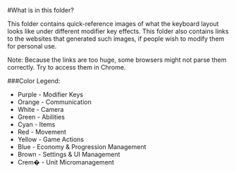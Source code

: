 #What is in this folder?

This folder contains quick-reference images of what the keyboard layout looks like under different modifier key effects.
This folder also contains links to the websites that generated such images, if people wish to modify them for personal use.

Note: Because the links are too huge, some browsers might not parse them correctly. Try to access them in Chrome.

###Color Legend:
<!-- TODO: make the text below a TABLE -->
- Purple - Modifier Keys
- Orange - Communication
- White - Camera
- Green - Abilities
- Cyan - Items
- Red - Movement
- Yellow - Game Actions
- Blue - Economy & Progression Management
- Brown - Settings & UI Management
- Crem� - Unit Micromanagement
